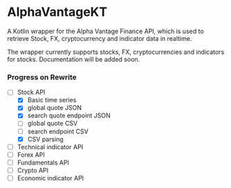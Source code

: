 # AlphaVantageKT

A Kotlin wrapper for the Alpha Vantage Finance API, which is used to retrieve Stock, FX, cryptocurrency and indicator data in realtime.

The wrapper currently supports stocks, FX, cryptocurrencies and indicators for stocks. Documentation will be added soon.

### Progress on Rewrite
- [ ] Stock API
    - [x] Basic time series
    - [x] global quote JSON
    - [x] search quote endpoint JSON
    - [ ] global quote CSV
    - [ ] search endpoint CSV
    - [x] CSV parsing
- [ ] Technical indicator API
- [ ] Forex API
- [ ] Fundamentals API
- [ ] Crypto API
- [ ] Economic indicator API